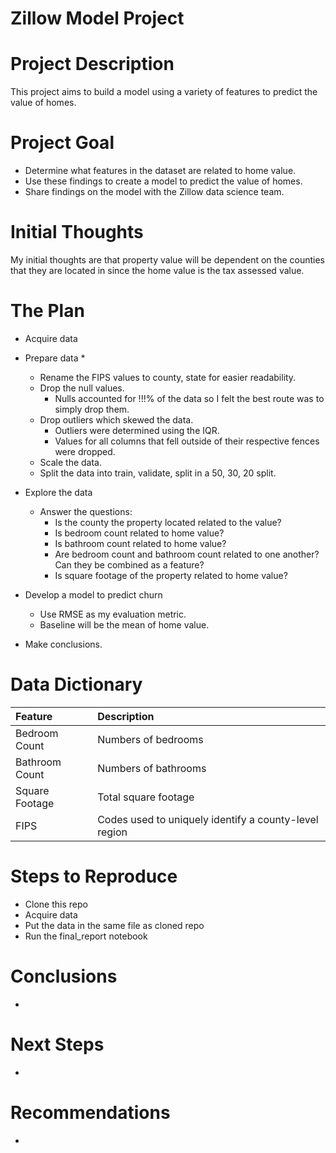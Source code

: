 # Zillow Model Project

# Project Description
This project aims to build a model using a variety of features to predict the value of homes.

# Project Goal
  * Determine what features in the dataset are related to home value.
  * Use these findings to create a model to predict the value of homes.
  * Share findings on the model with the Zillow data science team.

# Initial Thoughts
My initial thoughts are that property value will be dependent on the counties that they are located in since the home value is the tax assessed value. 

# The Plan
  * Acquire data
    
  * Prepare data
    * 
    * Rename the FIPS values to county, state for easier readability.
    * Drop the null values.
       * Nulls accounted for !!!% of the data so I felt the best route was to simply drop them.
    * Drop outliers which skewed the data.
       * Outliers were determined using the IQR.
       * Values for all columns that fell outside of their respective fences were dropped.
    * Scale the data.
    * Split the data into train, validate, split in a 50, 30, 20 split.
      
  * Explore the data
    * Answer the questions:
      * Is the county the property located related to the value?
      * Is bedroom count related to home value?
      * Is bathroom count related to home value?
      * Are bedroom count and bathroom count related to one another? Can they be combined as a feature?
      * Is square footage of the property related to home value?
        
  * Develop a model to predict churn
    * Use RMSE as my evaluation metric.
    * Baseline will be the mean of home value.
   
  * Make conclusions.

# Data Dictionary
|**Feature**|**Description**|
|:-----------|:---------------|
|Bedroom Count | Numbers of bedrooms|
|Bathroom Count | Numbers of bathrooms|
|Square Footage | Total square footage|
|FIPS| Codes used to uniquely identify a county-level region|



# Steps to Reproduce
  * Clone this repo
  * Acquire data
  * Put the data in the same file as cloned repo
  * Run the final_report notebook

# Conclusions
  * 

# Next Steps
  * 

# Recommendations
  * 
  

